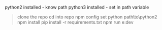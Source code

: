 python2 installed - know path
python3 installed - set in path variable
> clone the repo
> cd into repo
> npm config set python path\to\python2
> npm install
> pip install -r requirements.txt
> npm run e:dev
